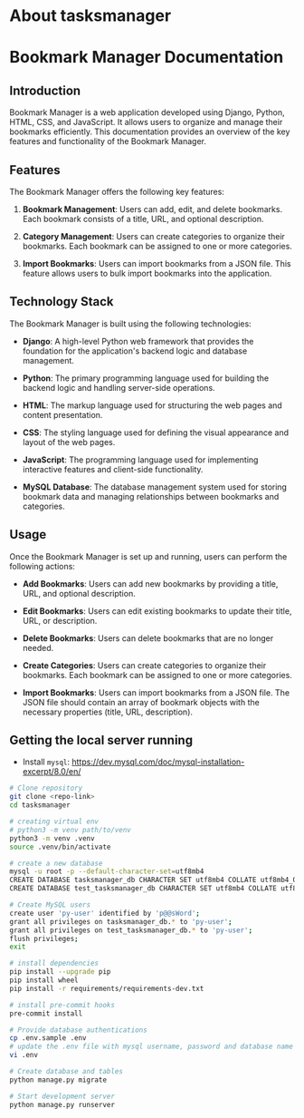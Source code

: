 # About tasksmanager
# Bookmark Manager Documentation

## Introduction
Bookmark Manager is a web application developed using Django, Python, HTML, CSS, and JavaScript. It allows users to organize and manage their bookmarks efficiently. This documentation provides an overview of the key features and functionality of the Bookmark Manager.

## Features
The Bookmark Manager offers the following key features:

1. **Bookmark Management**: Users can add, edit, and delete bookmarks. Each bookmark consists of a title, URL, and optional description.

2. **Category Management**: Users can create categories to organize their bookmarks. Each bookmark can be assigned to one or more categories.

3. **Import Bookmarks**: Users can import bookmarks from a JSON file. This feature allows users to bulk import bookmarks into the application.

## Technology Stack
The Bookmark Manager is built using the following technologies:

- **Django**: A high-level Python web framework that provides the foundation for the application's backend logic and database management.

- **Python**: The primary programming language used for building the backend logic and handling server-side operations.

- **HTML**: The markup language used for structuring the web pages and content presentation.

- **CSS**: The styling language used for defining the visual appearance and layout of the web pages.

- **JavaScript**: The programming language used for implementing interactive features and client-side functionality.

- **MySQL Database**: The database management system used for storing bookmark data and managing relationships between bookmarks and categories.

## Usage
Once the Bookmark Manager is set up and running, users can perform the following actions:

- **Add Bookmarks**: Users can add new bookmarks by providing a title, URL, and optional description.

- **Edit Bookmarks**: Users can edit existing bookmarks to update their title, URL, or description.

- **Delete Bookmarks**: Users can delete bookmarks that are no longer needed.

- **Create Categories**: Users can create categories to organize their bookmarks. Each bookmark can be assigned to one or more categories.

- **Import Bookmarks**: Users can import bookmarks from a JSON file. The JSON file should contain an array of bookmark objects with the necessary properties (title, URL, description).

## Getting the local server running

- Install `mysql`: https://dev.mysql.com/doc/mysql-installation-excerpt/8.0/en/

```bash
# Clone repository
git clone <repo-link>
cd tasksmanager

# creating virtual env
# python3 -m venv path/to/venv
python3 -m venv .venv
source .venv/bin/activate

# create a new database
mysql -u root -p --default-character-set=utf8mb4
CREATE DATABASE tasksmanager_db CHARACTER SET utf8mb4 COLLATE utf8mb4_0900_ai_ci;
CREATE DATABASE test_tasksmanager_db CHARACTER SET utf8mb4 COLLATE utf8mb4_0900_ai_ci;

# Create MySQL users
create user 'py-user' identified by 'p@@sWord';
grant all privileges on tasksmanager_db.* to 'py-user';
grant all privileges on test_tasksmanager_db.* to 'py-user';
flush privileges;
exit

# install dependencies
pip install --upgrade pip
pip install wheel
pip install -r requirements/requirements-dev.txt

# install pre-commit hooks
pre-commit install

# Provide database authentications
cp .env.sample .env
# update the .env file with mysql username, password and database name
vi .env

# Create database and tables
python manage.py migrate

# Start development server
python manage.py runserver
```
